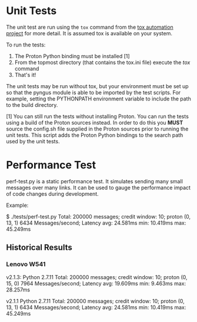 # Unit Tests #

The unit test are run using the `tox` command from the [tox automation
project](https://testrun.org/tox/latest) for more detail.  It is
assumed tox is available on your system.

To run the tests:

1. The Proton Python binding must be installed [1]
2. From the topmost directory (that contains the tox.ini file) execute the *tox* command
3. That's it!

The unit tests may be run without tox, but your environment must be
set up so that the pyngus module is able to be imported by the test
scripts.  For example, setting the PYTHONPATH environment variable to
include the path to the build directory.

[1] You can still run the tests without installing Proton.  You can
run the tests using a build of the Proton sources instead.  In order
to do this you **MUST** source the config.sh file supplied in the
Proton sources prior to running the unit tests.  This script adds the
Proton Python bindings to the search path used by the unit tests.


# Performance Test #

perf-test.py is a static performance test.  It simulates sending many
small messages over many links.  It can be used to gauge the
performance impact of code changes during development.

Example:

$ ./tests/perf-test.py
Total: 200000 messages; credit window: 10; proton (0, 13, 1)
6434 Messages/second; Latency avg: 24.581ms min: 10.419ms max: 45.249ms

## Historical Results ##

### Lenovo W541 ###

v2.1.3:
Python 2.7.11
Total: 200000 messages; credit window: 10; proton (0, 15, 0)
7964 Messages/second; Latency avg: 19.609ms min: 9.463ms max: 28.257ms

v2.1.1
Python 2.7.11
Total: 200000 messages; credit window: 10; proton (0, 13, 1)
6434 Messages/second; Latency avg: 24.581ms min: 10.419ms max: 45.249ms
